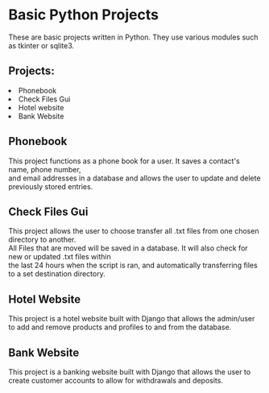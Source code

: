 <h1> Basic Python Projects </h1>

<p> These are basic projects written in Python. They use various modules such as tkinter or sqlite3. </p>

<h2> Projects: </h2>

<li>Phonebook</li>
<li>Check Files Gui</li>
<li>Hotel website</li>
<li>Bank Website</li>

 
<h2> Phonebook </h2>
 
<p> This project functions as a phone book for a user. It saves a contact's name, phone number,<br>
and email addresses in a database and allows the user to update and delete previously stored entries.
</p>
 
<h2> Check Files Gui </h2>
 
<p> This project allows the user to choose transfer all .txt files from one chosen directory to another.<br>
All Files that are moved will be saved in a database. It will also check for new or updated .txt files within<br>
the last 24 hours when the script is ran, and automatically transferring files to a set destination directory.
</p>
  
<h2> Hotel Website </h2>
 
<p> This project is a hotel website built with Django that allows the admin/user to add and remove products and profiles to and from the database.
</p>
 
<h2> Bank Website </h2>
 
<p> This project is a banking website built with Django that allows the user to create customer accounts to allow for withdrawals and deposits.
</p>
